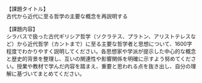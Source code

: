 【課題タイトル】  
古代から近代に至る哲学の主要な概念を再説明する

【課題内容】  
シラバスで扱った古代ギリシア哲学（ソクラテス、プラトン、アリストテレスなど）から近代哲学（カントまで）に至る主要な哲学者と思想について、1600字程度でわかりやすく説明してください。各思想家や学派が提示した中心的な概念と歴史的背景を整理し、互いの関連性や影響関係を明確に示すよう努めてください。授業や教材で学んだ内容を踏まえ、重要と思われる点を抜き出し、自分の理解に基づいてまとめてください。